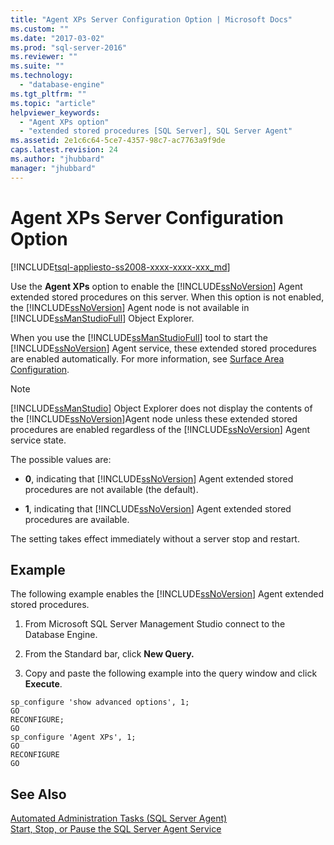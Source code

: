 ```yaml
---
title: "Agent XPs Server Configuration Option | Microsoft Docs"
ms.custom: ""
ms.date: "2017-03-02"
ms.prod: "sql-server-2016"
ms.reviewer: ""
ms.suite: ""
ms.technology: 
  - "database-engine"
ms.tgt_pltfrm: ""
ms.topic: "article"
helpviewer_keywords: 
  - "Agent XPs option"
  - "extended stored procedures [SQL Server], SQL Server Agent"
ms.assetid: 2e1c6c64-5ce7-4357-98c7-ac7763a9f9de
caps.latest.revision: 24
ms.author: "jhubbard"
manager: "jhubbard"
---
```

# Agent XPs Server Configuration Option
[!INCLUDE[tsql-appliesto-ss2008-xxxx-xxxx-xxx_md](../../../a9retired/includes/tsql-appliesto-ss2008-xxxx-xxxx-xxx-md.md)]

  Use the **Agent XPs** option to enable the [!INCLUDE[ssNoVersion](../../../a9notintoc/includes/ssnoversion-md.md)] Agent extended stored procedures on this server. When this option is not enabled, the [!INCLUDE[ssNoVersion](../../../a9notintoc/includes/ssnoversion-md.md)] Agent node is not available in [!INCLUDE[ssManStudioFull](../../../a9notintoc/includes/ssmanstudiofull-md.md)] Object Explorer.  
  
 When you use the [!INCLUDE[ssManStudioFull](../../../a9notintoc/includes/ssmanstudiofull-md.md)] tool to start the [!INCLUDE[ssNoVersion](../../../a9notintoc/includes/ssnoversion-md.md)] Agent service, these extended stored procedures are enabled automatically. For more information, see [Surface Area Configuration](../../../relational-databases/security/surface-area-configuration.md).  
  
> [!NOTE]  
>  [!INCLUDE[ssManStudio](../../../a9notintoc/includes/ssmanstudio-md.md)] Object Explorer does not display the contents of the [!INCLUDE[ssNoVersion](../../../a9notintoc/includes/ssnoversion-md.md)]Agent node unless these extended stored procedures are enabled regardless of the [!INCLUDE[ssNoVersion](../../../a9notintoc/includes/ssnoversion-md.md)] Agent service state.  
  
 The possible values are:  
  
-   **0**, indicating that [!INCLUDE[ssNoVersion](../../../a9notintoc/includes/ssnoversion-md.md)] Agent extended stored procedures are not available (the default).  
  
-   **1**, indicating that [!INCLUDE[ssNoVersion](../../../a9notintoc/includes/ssnoversion-md.md)] Agent extended stored procedures are available.  
  
 The setting takes effect immediately without a server stop and restart.  
  
## Example
 The following example enables the [!INCLUDE[ssNoVersion](../../../a9notintoc/includes/ssnoversion-md.md)] Agent extended stored procedures.  

1. From Microsoft SQL Server Management Studio connect to the Database Engine.

2.  From the Standard bar, click **New Query.**

3.  Copy and paste the following example into the query window and click **Execute**. 
  
```tsql 
sp_configure 'show advanced options', 1;  
GO  
RECONFIGURE;  
GO  
sp_configure 'Agent XPs', 1;  
GO  
RECONFIGURE  
GO  
```  
  
## See Also  
 [Automated Administration Tasks &#40;SQL Server Agent&#41;](../Topic/Automated%20Administration%20Tasks%20\(SQL%20Server%20Agent\).md)   
 [Start, Stop, or Pause the SQL Server Agent Service](../Topic/Start,%20Stop,%20or%20Pause%20the%20SQL%20Server%20Agent%20Service.md)  
  
  